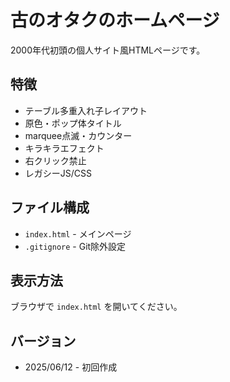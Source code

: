 # 古のオタクのホームページ

2000年代初頭の個人サイト風HTMLページです。

## 特徴

- テーブル多重入れ子レイアウト
- 原色・ポップ体タイトル
- marquee点滅・カウンター
- キラキラエフェクト
- 右クリック禁止
- レガシーJS/CSS

## ファイル構成

- `index.html` - メインページ
- `.gitignore` - Git除外設定

## 表示方法

ブラウザで `index.html` を開いてください。

## バージョン

- 2025/06/12 - 初回作成
